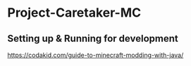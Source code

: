 # Project-Caretaker-MC

## Setting up & Running for development

https://codakid.com/guide-to-minecraft-modding-with-java/
